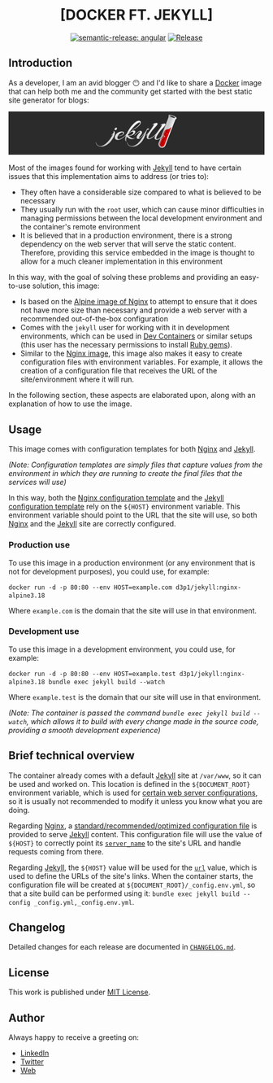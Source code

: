 <div align=center>

# [DOCKER FT. JEKYLL]

[![semantic-release: angular](https://img.shields.io/badge/semantic--release-angular-e10079?logo=semantic-release)](https://github.com/semantic-release/semantic-release)
[![Release](https://github.com/d3p1/docker-jekyll/actions/workflows/release.yml/badge.svg)](https://github.com/d3p1/docker-jekyll/actions/workflows/release.yml)

</div>

## Introduction

As a developer, I am an avid blogger :no_mouth: and I'd like to share a [Docker](https://www.docker.com/) image that can help both me and the community get started with the best static site generator for blogs:

[![Jekyll](./docs/jekyll.jpg)](https://jekyllrb.com/)

Most of the images found for working with [Jekyll](https://jekyllrb.com/) tend to have certain issues that this implementation aims to address (or tries to):

- They often have a considerable size compared to what is believed to be necessary
- They usually run with the `root` user, which can cause minor difficulties in managing permissions between the local development environment and the container's remote environment
- It is believed that in a production environment, there is a strong dependency on the web server that will serve the static content. Therefore, providing this service embedded in the image is thought to allow for a much cleaner implementation in this environment

In this way, with the goal of solving these problems and providing an easy-to-use solution, this image:

- Is based on the [Alpine image of Nginx](https://hub.docker.com/_/nginx) to attempt to ensure that it does not have more size than necessary and provide a web server with a recommended out-of-the-box configuration
- Comes with the `jekyll` user for working with it in development environments, which can be used in [Dev Containers](https://containers.dev/) or similar setups (this user has the necessary permissions to install [Ruby gems](https://rubygems.org/)).
- Similar to the [Nginx image](https://hub.docker.com/_/nginx), this image also makes it easy to create configuration files with environment variables. For example, it allows the creation of a configuration file that receives the URL of the site/environment where it will run.

In the following section, these aspects are elaborated upon, along with an explanation of how to use the image.

## Usage

This image comes with configuration templates for both [Nginx](https://www.nginx.com/) and [Jekyll](https://jekyllrb.com/).

_(Note: Configuration templates are simply files that capture values from the environment in which they are running to create the final files that the services will use)_

In this way, both the [Nginx configuration template](https://github.com/d3p1/docker-jekyll/blob/v1.0.2/nginx/etc/jekyll.conf.template) and the [Jekyll configuration template](https://github.com/d3p1/docker-jekyll/blob/v1.0.2/jekyll/etc/_conf.env.yml.template) rely on the `${HOST}` environment variable. This environment variable should point to the URL that the site will use, so both [Nginx](https://www.nginx.com/) and the [Jekyll](https://jekyllrb.com/) site are correctly configured.

### Production use

To use this image in a production environment (or any environment that is not for development purposes), you could use, for example:

```
docker run -d -p 80:80 --env HOST=example.com d3p1/jekyll:nginx-alpine3.18
```

Where `example.com` is the domain that the site will use in that environment.

### Development use

To use this image in a development environment, you could use, for example:

```
docker run -d -p 80:80 --env HOST=example.test d3p1/jekyll:nginx-alpine3.18 bundle exec jekyll build --watch
```

Where `example.test` is the domain that our site will use in that environment.

_(Note: The container is passed the command `bundle exec jekyll build --watch`, which allows it to build with every change made in the source code, providing a smooth development experience)_

## Brief technical overview

The container already comes with a default [Jekyll](https://jekyllrb.com/) site at `/var/www`, so it can be used and worked on. This location is defined in the `${DOCUMENT_ROOT}` environment variable, which is used for [certain web server configurations](https://github.com/d3p1/docker-jekyll/blob/v1.0.2/nginx/etc/jekyll.conf.template#L17), so it is usually not recommended to modify it unless you know what you are doing.

Regarding [Nginx](https://www.nginx.com/), a [standard/recommended/optimized configuration file](https://github.com/d3p1/docker-jekyll/blob/v1.0.2/nginx/etc/jekyll.conf.template) is provided to serve [Jekyll](https://jekyllrb.com/) content. This configuration file will use the value of `${HOST}` to correctly point its [`server_name`](http://nginx.org/en/docs/http/server_names.html) to the site's URL and handle requests coming from there.

Regarding [Jekyll](https://jekyllrb.com/), the `${HOST}` value will be used for the [`url`](https://jekyllrb.com/docs/variables/#site-variables) value, which is used to define the URLs of the site's links. When the container starts, the configuration file will be created at `${DOCUMENT_ROOT}/_config.env.yml`, so that a site build can be performed using it: `bundle exec jekyll build --config _config.yml,_config.env.yml`.

## Changelog

Detailed changes for each release are documented in [`CHANGELOG.md`](./CHANGELOG.md).

## License

This work is published under [MIT License](./LICENSE).

## Author

Always happy to receive a greeting on:

- [LinkedIn](https://www.linkedin.com/in/cristian-marcelo-de-picciotto/) 
- [Twitter](https://twitter.com/___d3p1)
- [Web](https://d3p1.dev/)
